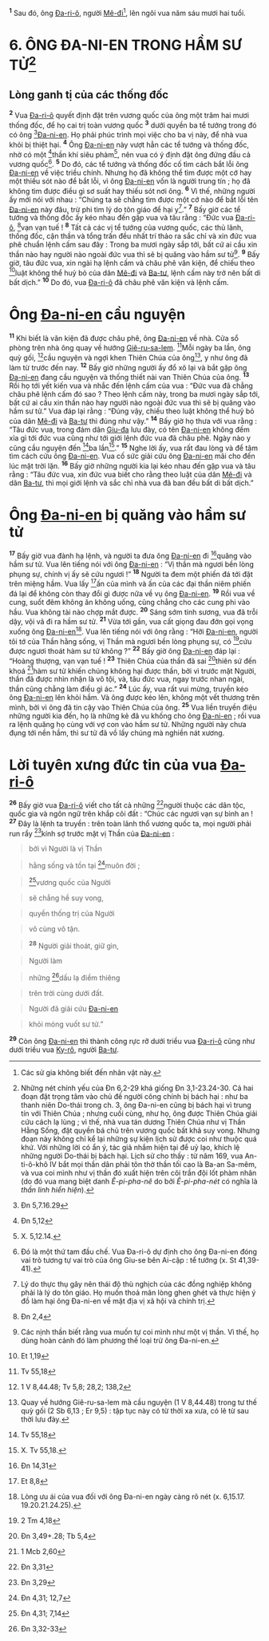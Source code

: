 <sup><b>1</b></sup> Sau đó, ông [Đa-ri-ô](), người [Mê-đi]()[^1], lên ngôi vua năm sáu mươi hai tuổi.


# 6. ÔNG ĐA-NI-EN TRONG HẦM SƯ TỬ[^2]

## Lòng ganh tị của các thống đốc
<sup><b>2</b></sup> Vua [Đa-ri-ô]() quyết định đặt trên vương quốc của ông một trăm hai mươi thống đốc, để họ cai trị toàn vương quốc <sup><b>3</b></sup> dưới quyền ba tể tướng trong đó có ông [^1*][Đa-ni-en](). Họ phải phúc trình mọi việc cho ba vị này, để nhà vua khỏi bị thiệt hại. <sup><b>4</b></sup> Ông [Đa-ni-en]() này vượt hẳn các tể tướng và thống đốc, nhờ có một [^2*]thần khí siêu phàm[^3], nên vua có ý định đặt ông đứng đầu cả vương quốc[^4]. <sup><b>5</b></sup> Do đó, các tể tướng và thống đốc cố tìm cách bắt lỗi ông [Đa-ni-en]() về việc triều chính. Nhưng họ đã không thể tìm được một cớ hay một thiếu sót nào để bắt lỗi, vì ông [Đa-ni-en]() vốn là người trung tín ; họ đã không tìm được điều gì sơ suất hay thiếu sót nơi ông. <sup><b>6</b></sup> Vì thế, những người ấy mới nói với nhau : “Chúng ta sẽ chẳng tìm được một cớ nào để bắt lỗi tên [Đa-ni-en]() này đâu, trừ phi tìm lý do tôn giáo để hại y[^5].” <sup><b>7</b></sup> Bấy giờ các tể tướng và thống đốc ấy kéo nhau đến gặp vua và tâu rằng : “Đức vua [Đa-ri-ô](), [^3*]vạn vạn tuế ! <sup><b>8</b></sup> Tất cả các vị tể tướng của vương quốc, các thủ lãnh, thống đốc, cận thần và tổng trấn đều nhất trí thảo ra sắc chỉ và xin đức vua phê chuẩn lệnh cấm sau đây : Trong ba mươi ngày sắp tới, bất cứ ai cầu xin thần nào hay người nào ngoài đức vua thì sẽ bị quăng vào hầm sư tử[^6]. <sup><b>9</b></sup> Bấy giờ, tâu đức vua, xin ngài hạ lệnh cấm và châu phê văn kiện, để chiếu theo [^4*]luật không thể huỷ bỏ của dân [Mê-đi]() và [Ba-tư](), lệnh cấm này trở nên bất di bất dịch.” <sup><b>10</b></sup> Do đó, vua [Đa-ri-ô]() đã châu phê văn kiện và lệnh cấm.


# Ông [Đa-ni-en]() cầu nguyện
<sup><b>11</b></sup> Khi biết là văn kiện đã được châu phê, ông [Đa-ni-en]() về nhà. Cửa sổ phòng trên nhà ông quay về hướng [Giê-ru-sa-lem](). [^5*]Mỗi ngày ba lần, ông quỳ gối, [^6*]cầu nguyện và ngợi khen Thiên Chúa của ông[^7], y như ông đã làm từ trước đến nay. <sup><b>12</b></sup> Bấy giờ những người ấy đổ xô lại và bắt gặp ông [Đa-ni-en]() đang cầu nguyện và thống thiết nài van Thiên Chúa của ông. <sup><b>13</b></sup> Rồi họ tới yết kiến vua và nhắc đến lệnh cấm của vua : “Đức vua đã chẳng châu phê lệnh cấm đó sao ? Theo lệnh cấm này, trong ba mươi ngày sắp tới, bất cứ ai cầu xin thần nào hay người nào ngoài đức vua thì sẽ bị quăng vào hầm sư tử.” Vua đáp lại rằng : “Đúng vậy, chiếu theo luật không thể huỷ bỏ của dân [Mê-đi]() và [Ba-tư]() thì đúng như vậy.” <sup><b>14</b></sup> Bấy giờ họ thưa với vua rằng : “Tâu đức vua, trong đám dân [Giu-đa]() lưu đày, có tên [Đa-ni-en]() không đếm xỉa gì tới đức vua cũng như tới giới lệnh đức vua đã châu phê. Ngày nào y cũng cầu nguyện đến [^7*]ba lần[^8].” <sup><b>15</b></sup> Nghe lời ấy, vua rất đau lòng và để tâm tìm cách cứu ông [Đa-ni-en](). Vua cố sức giải cứu ông [Đa-ni-en]() mãi cho đến lúc mặt trời lặn. <sup><b>16</b></sup> Bấy giờ những người kia lại kéo nhau đến gặp vua và tâu rằng : “Tâu đức vua, xin đức vua biết cho rằng theo luật của dân [Mê-đi]() và dân [Ba-tư](), thì mọi giới lệnh và sắc chỉ nhà vua đã ban đều bất di bất dịch.”


# Ông [Đa-ni-en]() bị quăng vào hầm sư tử
<sup><b>17</b></sup> Bấy giờ vua đành hạ lệnh, và người ta đưa ông [Đa-ni-en]() đi [^8*]quăng vào hầm sư tử. Vua lên tiếng nói với ông [Đa-ni-en]() : “Vị thần mà ngươi bền lòng phụng sự, chính vị ấy sẽ cứu ngươi !” <sup><b>18</b></sup> Người ta đem một phiến đá tới đặt trên miệng hầm. Vua lấy [^9*]ấn của mình và ấn của các đại thần niêm phiến đá lại để không còn thay đổi gì được nữa về vụ ông [Đa-ni-en](). <sup><b>19</b></sup> Rồi vua về cung, suốt đêm không ăn không uống, cũng chẳng cho các cung phi vào hầu. Vua không tài nào chợp mắt được. <sup><b>20</b></sup> Sáng sớm tinh sương, vua đã trỗi dậy, vội vã đi ra hầm sư tử. <sup><b>21</b></sup> Vừa tới gần, vua cất giọng đau đớn gọi vọng xuống ông [Đa-ni-en]()[^9]. Vua lên tiếng nói với ông rằng : “Hỡi [Đa-ni-en](), người tôi tớ của Thần hằng sống, vị Thần mà ngươi bền lòng phụng sự, có [^10*]cứu được ngươi thoát hàm sư tử không ?” <sup><b>22</b></sup> Bấy giờ ông [Đa-ni-en]() đáp lại : “Hoàng thượng, vạn vạn tuế ! <sup><b>23</b></sup> Thiên Chúa của thần đã sai [^11*]thiên sứ đến khoá [^12*]hàm sư tử khiến chúng không hại được thần, bởi vì trước mặt Người, thần đã được nhìn nhận là vô tội, và, tâu đức vua, ngay trước nhan ngài, thần cũng chẳng làm điều gì ác.” <sup><b>24</b></sup> Lúc ấy, vua rất vui mừng, truyền kéo ông [Đa-ni-en]() lên khỏi hầm. Và ông được kéo lên, không một vết thương trên mình, bởi vì ông đã tin cậy vào Thiên Chúa của ông. <sup><b>25</b></sup> Vua liền truyền điệu những người kia đến, họ là những kẻ đã vu khống cho ông [Đa-ni-en]() ; rồi vua ra lệnh quăng họ cùng với vợ con vào hầm sư tử. Những người này chưa đụng tới nền hầm, thì sư tử đã vồ lấy chúng mà nghiền nát xương.


# Lời tuyên xưng đức tin của vua [Đa-ri-ô]()
<sup><b>26</b></sup> Bấy giờ vua [Đa-ri-ô]() viết cho tất cả những [^13*]người thuộc các dân tộc, quốc gia và ngôn ngữ trên khắp cõi đất : “Chúc các ngươi vạn sự bình an ! <sup><b>27</b></sup> Đây là lệnh ta truyền : trên toàn lãnh thổ vương quốc ta, mọi người phải run rẩy [^14*]kính sợ trước mặt vị Thần của [Đa-ni-en]() :


> bởi vì Người là vị Thần
>


> hằng sống và tồn tại [^15*]muôn đời ;
>


> [^16*]vương quốc của Người
>


> sẽ chẳng hề suy vong,
>


> quyền thống trị của Người
>


> vô cùng vô tận.
>


> <sup><b>28</b></sup> Người giải thoát, giữ gìn,
>


> Người làm
>


> những [^17*]dấu lạ điềm thiêng
>


> trên trời cùng dưới đất.
>


> Người đã giải cứu [Đa-ni-en]()
>


> khỏi móng vuốt sư tử.”
>

<sup><b>29</b></sup> Còn ông [Đa-ni-en]() thì thành công rực rỡ dưới triều vua [Đa-ri-ô]() cũng như dưới triều vua [Ky-rô](), người [Ba-tư]().

[^1]: Các sử gia không biết đến nhân vật này.
[^2]: Những nét chính yếu của Đn 6,2-29 khá giống Đn 3,1-23.24-30. Cả hai đoạn đặt trọng tâm vào chủ đề người công chính bị bách hại : như ba thanh niên Do-thái trong ch. 3, ông Đa-ni-en cũng bị bách hại vì trung tín với Thiên Chúa ; nhưng cuối cùng, như họ, ông được Thiên Chúa giải cứu cách lạ lùng ; vì thế, nhà vua tán dương Thiên Chúa như vị Thần Hằng Sống, đặt quyền bá chủ trên vương quốc bất khả suy vong. Nhưng đoạn này không chỉ kể lại những sự kiện lịch sử được coi như thuộc quá khứ. Với những lời có ẩn ý, tác giả nhắm hiện tại để uỷ lạo, khích lệ những người Do-thái bị bách hại. Lịch sử cho thấy : từ năm 169, vua An-ti-ô-khô IV bắt mọi thần dân phải tôn thờ thần tối cao là Ba-an Sa-mêm, và vua coi mình như vị thần đó xuất hiện trên cõi trần đội lốt phàm nhân (do đó vua mang biệt danh *Ê-pi-pha-nê* do bởi *Ê-pi-pha-nét* có nghĩa là *thần linh hiển hiện*).
[^3]: X. 5,12.14.
[^4]: Đó là một thứ tam đầu chế. Vua Đa-ri-ô dự định cho ông Đa-ni-en đóng vai trò tương tự vai trò của ông Giu-se bên Ai-cập : tể tướng (x. St 41,39-41).
[^5]: Lý do thực thụ gây nên thái độ thù nghịch của các đồng nghiệp không phải là lý do tôn giáo. Họ muốn thoả mãn lòng ghen ghét và thực hiện ý đồ làm hại ông Đa-ni-en về mặt địa vị xã hội và chính trị.
[^6]: Các nịnh thần biết rằng vua muốn tự coi mình như một vị thần. Vì thế, họ dùng hoàn cảnh đó làm phương thế loại trừ ông Đa-ni-en.
[^7]: Quay về hướng Giê-ru-sa-lem mà cầu nguyện (1 V 8,44.48) trong tư thế quỳ gối (2 Sb 6,13 ; Er 9,5) : tập tục này có từ thời xa xưa, có lẽ từ sau thời lưu đày.
[^8]: X. Tv 55,18.
[^9]: Lòng ưu ái của vua đối với ông Đa-ni-en ngày càng rõ nét (x. 6,15.17. 19.20.21.24.25).
[^1*]: Đn 5,7.16.29
[^2*]: Đn 5,12
[^3*]: Đn 2,4
[^4*]: Et 1,19
[^5*]: Tv 55,18
[^6*]: 1 V 8,44.48; Tv 5,8; 28,2; 138,2
[^7*]: Tv 55,18
[^8*]: Đn 14,31
[^9*]: Et 8,8
[^10*]: 2 Tm 4,18
[^11*]: Đn 3,49+.28; Tb 5,4
[^12*]: 1 Mcb 2,60
[^13*]: Đn 3,31
[^14*]: Đn 3,29
[^15*]: Đn 4,31; 12,7
[^16*]: Đn 4,31; 7,14
[^17*]: Đn 3,32-33